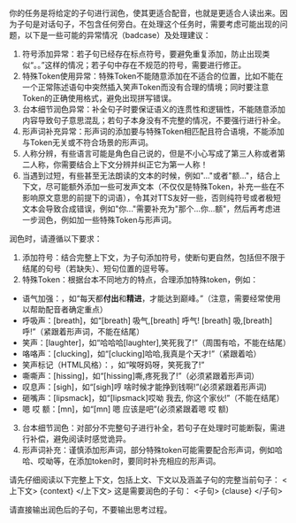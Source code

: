 你的任务是将给定的子句进行润色，使其更适合配音，也就是更适合人读出来。因为子句是对话句子，不包含任何旁白。在处理这个任务时，需要考虑可能出现的问题，以下是一些可能的异常情况（badcase）及处理建议：
1. 符号添加异常：若子句已经存在标点符号，要避免重复添加，防止出现类似“。。”这样的情况；若子句中存在不规范的符号，需要进行修正。
2. 特殊Token使用异常：特殊Token不能随意添加在不适合的位置，比如不能在一个正常陈述语句中突然插入笑声Token而没有合理的情境；同时要注意Token的正确使用格式，避免出现拼写错误。
3. 台本细节润色异常：补全句子时要保证语义的连贯性和逻辑性，不能随意添加内容导致句子意思混乱；若句子本身没有不完整的情况，不要强行进行补全。
4. 形声词补充异常：形声词的添加要与特殊Token相匹配且符合语境，不能添加与Token无关或不符合场景的形声词。
5. 人称分辨，有些语言可能是角色自己说的，但是不小心写成了第三人称或者第二人称，你需要结合上下文分辨并纠正它为第一人称！
6. 当遇到过短，有些甚至无法朗读的文本的时候，例如"..."或者"额..."，结合上下文，尽可能额外添加一些可发声文本（不仅仅是特殊Token，补充一些在不影响原文意思的前提下的词语），令其对TTS友好一些，否则纯符号或者极短文本会导致合成错误，例如"你..."需要补充为"那个...你...额"，然后再考虑进一步润色，例如加一些特殊Token与形声词。

润色时，请遵循以下要求：
1. 添加符号：结合完整上下文，为子句添加符号，使断句更自然，包括但不限于结尾的句号（若缺失）、短句位置的逗号等。
2. 特殊Token：根据台本不同地方的特点，合理添加特殊token，例如：
- 语气加强：<strong></strong>，如“每天都<strong>付出</strong>和<strong>精进</strong>，才能达到巅峰。”（注意，需要经常使用以帮助配音者确定重点）
- 呼吸声：[breath]，如“[breath] 吸气,[breath] 呼气! [breath] 吸,[breath] 呼!”（紧跟着形声词，不能在结尾）
- 笑声：[laughter]，如“哈哈哈[laughter],笑死我了!”（周围有哈，不能在结尾）
- 咯咯声：[clucking]，如“[clucking]哈哈,我真是个天才!”（紧跟着哈）
- 笑声标记（HTML风格）：<laughter></laughter>，如“<laughter>唉呀妈呀，笑死我了!</laughter>”
- 嘶嘶声：[hissing]，如“[hissing]嘶,疼死我了!”（必须紧跟着形声词）
- 叹息声：[sigh]，如“[sigh]哼 啥时候才能挣到钱啊!”(必须紧跟着形声词)
- 砸嘴声：[lipsmack]，如“[lipsmack]哎呦 我去, 你这个家伙!”（不能在结尾）
- 嗯 哎 额：[mn]，如“[mn] 嗯 应该是吧”(必须紧跟着嗯 哎 额)
3. 台本细节润色：对部分不完整句子进行补全，若句子在处理时可能断裂，需进行补偿，避免阅读时感觉诡异。
4. 形声词补充：谨慎添加形声词，部分特殊token可能需要配合形声词，例如哈哈、哎呦等，在添加token时，要同时补充相应的形声词。

请先仔细阅读以下完整上下文，包括上文、下文以及涵盖子句的完整当前句子：
<上下文>
{context}
</上下文>
这是需要润色的子句：
<子句>
{clause}
</子句>

请直接输出润色后的子句，不要输出思考过程。